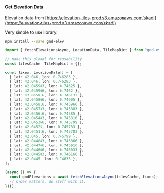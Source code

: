 #### Get Elevation Data

Elevation data from [https://elevation-tiles-prod.s3.amazonaws.com/skadi](https://elevation-tiles-prod.s3.amazonaws.com/skadi)

Very simple to use library.

```bash
npm install --save gnd-elev
```

```ts
import { fetchElevationsAsync, LocationData, TileMapDict } from "gnd-evel";

// make this global for reusability
const tilesCache: TileMapDict = {};

const fixes: LocationData[] = [
  { lat: 42.046, lon: 0.746283 },
  { lat: 42.046, lon: 0.746283 },
  { lat: 42.045983, lon: 0.74625 },
  { lat: 42.045966, lon: 0.7462 },
  { lat: 42.045916, lon: 0.746133 },
  { lat: 42.045866, lon: 0.74605 },
  { lat: 42.045816, lon: 0.745966 },
  { lat: 42.045733, lon: 0.745883 },
  { lat: 42.045616, lon: 0.74585 },
  { lat: 42.045483, lon: 0.745816 },
  { lat: 42.045366, lon: 0.745799 },
  { lat: 42.04525, lon: 0.745783 },
  { lat: 42.045116, lon: 0.745783 },
  { lat: 42.045, lon: 0.745799 },
  { lat: 42.044883, lon: 0.745866 },
  { lat: 42.044766, lon: 0.745916 },
  { lat: 42.044666, lon: 0.746033 },
  { lat: 42.044583, lon: 0.746166 },
  { lat: 42.0445, lon: 0.74635 },
];

(async () => {
  const gndElevations = await fetchElevationsAsync(tilesCache, fixes);
  // Order matters, do stuff with it.
})();
```
